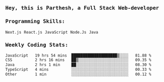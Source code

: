 <samp>
    <h3>Hey, this is Parthesh, a Full Stack Web-developer</h3>
    <h3>Programming Skills: </h3>
    <code>Next.js</code> <code>React.js</code> <code>JavaScript</code> <code>Node.Js</code> <code>Java</code>
    <h3>Weekly Coding Stats:</h3>
<!--START_SECTION:waka-->

```txt
JavaScript   19 hrs 54 mins  ████████████████████▒░░░░   81.88 %
CSS          2 hrs 16 mins   ██▒░░░░░░░░░░░░░░░░░░░░░░   09.35 %
Java         2 hrs 1 min     ██░░░░░░░░░░░░░░░░░░░░░░░   08.30 %
TypeScript   4 mins          ░░░░░░░░░░░░░░░░░░░░░░░░░   00.33 %
Other        1 min           ░░░░░░░░░░░░░░░░░░░░░░░░░   00.12 %
```

<!--END_SECTION:waka-->
</samp>
